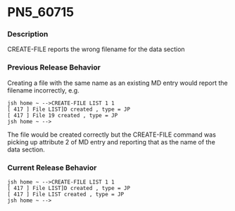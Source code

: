# PN5_60715

<PageHeader />

### Description

CREATE-FILE reports the wrong filename for the data section



### Previous Release Behavior

Creating a file with the same name as an existing MD entry would report the filename incorrectly, e.g.

```
jsh home ~ -->CREATE-FILE LIST 1 1
[ 417 ] File LIST]D created , type = JP
[ 417 ] File 19 created , type = JP
jsh home ~ -->
```

The file would be created correctly but the CREATE-FILE command was picking up attribute 2 of MD entry and reporting that as the name of the data section.



### Current Release Behavior

```
jsh home ~ -->CREATE-FILE LIST 1 1
[ 417 ] File LIST]D created , type = JP
[ 417 ] File LIST created , type = JP
jsh home ~ -->
```

  
<PageFooter />
